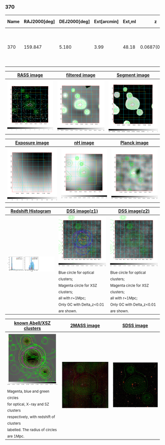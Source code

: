 <div STYLE="page-break-after: always;"></div>

### 370

|Name|RAJ2000[deg]|DEJ2000[deg] |Ext[arcmin]| Ext,ml | z | z_src| C|GC(XSZ,Delta_z<0.01)| GC(OPT,Delta_z<0.01)|GC| R_sig[arcmin] | R500[arcmin] | R500[Mpc]| CRsig[c/s] | CR500[c/s] |L500[1E44 erg/s]|F500[1E-12 erg/s/cm^2]| M500[1E14 Msun]|Tx[keV]|Cnt_sig|Beta|Rc[arcmin]|Comment|Alias|
|---|---|---|---|---|---|------|---|--------|---------|----------|---|---|---|---|---|---|---|---|---|---|---|---|---|---|
|370| 159.847| 5.180| 3.99| 48.18| 0.0687(0.005)| z1, z_xsz| B| F20, L03, MCXC| A, N, W| A, C, F20, L03, MCXC, N, SWXCS, W| 8.312| 10.248| 0.808| 0.241(0.061)| 0.251(0.063)| 0.545(0.063)| 4.756(0.553)| 1.60(0.09)| 2.92(0.11)| 38.1| 0.928(-0.097+0.052)| 6.397(-0.783+0.687)| -| k475|

|[RASS image](../image/370/370_img.pdf)|[filtered image](../image/370/370_fil.pdf)|[Segment image](../image/370/370_seg.pdf)|
|-------------------|--------------------|-------------------|
| <img src="../image/370/370_img.png" width="300">  | <img src="../image/370/370_fil.png" width="300">   | <img src="../image/370/370_seg.png" width="300">  |

|[Exposure image](../image/370/370_mex.pdf)| [nH image](../image/370/370_nh.pdf)| [Planck image](../image/370/370_p.pdf)|
|-------------------|--------------------|-------------------|
|<img src="../image/370/370_mex.png" width="300">   | <img src="../image/370/370_nh.png" width="300">    | <img src="../image/370/370_p.png" width="300"> |

|[Redshift Histogram](../image/370/370_zg.pdf) | [DSS image(z1)](../image/370/370_dss_z1.pdf)      |  [DSS image(z2)](../image/370/370_dss_z2.pdf)    |
|-------------------|--------------------|-------------------|
|<img src="../image/370/370_zg.png" width="300"> |<img src="../image/370/370_dss_z1.png" width="300"> <sub><br>Blue circle for optical clusters; <br>Magenta circle for XSZ clusters; <br>all with r=1Mpc; <br>Only GC with Delta_z<0.01 are shown. </sub>| <img src="../image/370/370_dss_z2.png" width="300"><sub><br>Blue circle for optical clusters; <br>Magenta circle for XSZ clusters; <br>all with r=1Mpc; <br>Only GC with Delta_z<0.01 are shown. </sub> |

|[known Abell/XSZ clusters](../image/370/370_gc.pdf) | [2MASS image](../image/370/370_2mass.pdf)      |[SDSS image](../image/370/370_sdss.pdf)   |
|-------------------|-------------------|-------------------|
|<img src=../image/370/370_gc.png width="300"> <br><sub>Magenta, blue and green circles <br>for optical, X-ray and SZ clusters <br>respectively, with redshift of clusters <br>labelled. The radius of circles <br>are 1Mpc.</sub>|<img src="../image/370/370_2mass.png" width="300">  | <img src="../image/370/370_sdss.png" width="300">  |




